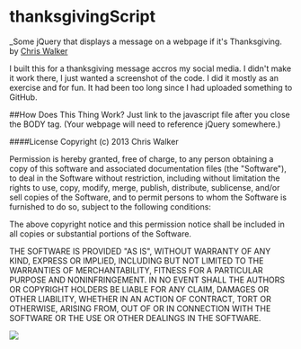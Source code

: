 # thanksgivingScript
_Some jQuery that displays a message on a webpage if it's Thanksgiving.<br/>
by <a href='https://plus.google.com/104536213394512642005?rel=author'>Chris Walker</a><br/>

I built this for a thanksgiving message accros my social media. I didn't make it work there, I just wanted a screenshot of the code. I did it mostly as an exercise and for fun. It had been too long since I had uploaded something to GitHub.


##How Does This Thing Work?
Just link to the javascript file after you close the BODY tag. (Your webpage will need to reference jQuery somewhere.)

####License
Copyright (c) 2013 Chris Walker

Permission is hereby granted, free of charge, to any person obtaining a copy
of this software and associated documentation files (the "Software"), to deal
in the Software without restriction, including without limitation the rights
to use, copy, modify, merge, publish, distribute, sublicense, and/or sell
copies of the Software, and to permit persons to whom the Software is
furnished to do so, subject to the following conditions:

The above copyright notice and this permission notice shall be included in
all copies or substantial portions of the Software.

THE SOFTWARE IS PROVIDED "AS IS", WITHOUT WARRANTY OF ANY KIND, EXPRESS OR
IMPLIED, INCLUDING BUT NOT LIMITED TO THE WARRANTIES OF MERCHANTABILITY,
FITNESS FOR A PARTICULAR PURPOSE AND NONINFRINGEMENT. IN NO EVENT SHALL THE
AUTHORS OR COPYRIGHT HOLDERS BE LIABLE FOR ANY CLAIM, DAMAGES OR OTHER
LIABILITY, WHETHER IN AN ACTION OF CONTRACT, TORT OR OTHERWISE, ARISING FROM,
OUT OF OR IN CONNECTION WITH THE SOFTWARE OR THE USE OR OTHER DEALINGS IN
THE SOFTWARE.

<img src="https://lh4.googleusercontent.com/-CuXP456QT2E/UpY7sRb8EOI/AAAAAAAAIOE/xKH1Izya5M8/s800/thanksgiving-jQuery.png">